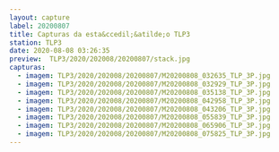 ```yaml
---
layout: capture
label: 20200807
title: Capturas da esta&ccedil;&atilde;o TLP3
station: TLP3
date: 2020-08-08 03:26:35
preview:  TLP3/2020/202008/20200807/stack.jpg
capturas:
  - imagem: TLP3/2020/202008/20200807/M20200808_032635_TLP_3P.jpg
  - imagem: TLP3/2020/202008/20200807/M20200808_032929_TLP_3P.jpg
  - imagem: TLP3/2020/202008/20200807/M20200808_035138_TLP_3P.jpg
  - imagem: TLP3/2020/202008/20200807/M20200808_042958_TLP_3P.jpg
  - imagem: TLP3/2020/202008/20200807/M20200808_043206_TLP_3P.jpg
  - imagem: TLP3/2020/202008/20200807/M20200808_055839_TLP_3P.jpg
  - imagem: TLP3/2020/202008/20200807/M20200808_065906_TLP_3P.jpg
  - imagem: TLP3/2020/202008/20200807/M20200808_075825_TLP_3P.jpg
---
```

